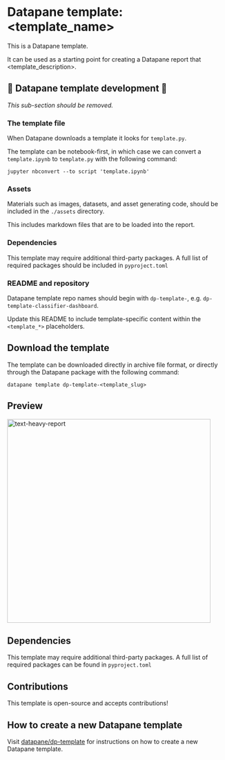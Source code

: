 
# Datapane template: <template_name>

This is a Datapane template.

It can be used as a starting point for creating a Datapane report that <template_description>.

## 🚧 Datapane template development 🚧

*This sub-section should be removed.*

### The template file

When Datapane downloads a template it looks for `template.py`.

The template can be notebook-first, in which case we can convert a `template.ipynb` to `template.py` with the following command:

`jupyter nbconvert --to script 'template.ipynb'`

### Assets

Materials such as images, datasets, and asset generating code, should be included in the `./assets` directory.

This includes markdown files that are to be loaded into the report.

### Dependencies

This template may require additional third-party packages. A full list of required packages should be included in `pyproject.toml`

### README and repository

Datapane template repo names should begin with `dp-template-`, e.g. `dp-template-classifier-dashboard`.

Update this README to include template-specific content within the `<template_*>` placeholders.

## Download the template

The template can be downloaded directly in archive file format, or directly through the Datapane package with the following command:

`datapane template dp-template-<template_slug>`

## Preview

<img height="471" alt="text-heavy-report" src="https://user-images.githubusercontent.com/15690380/185621854-1ab0e1df-ef34-4956-ad92-90d905cbc09c.png">

## Dependencies

This template may require additional third-party packages. A full list of required packages can be found in `pyproject.toml`
 
## Contributions

This template is open-source and accepts contributions!

## How to create a new Datapane template

Visit [datapane/dp-template](https://github.com/datapane/dp-template-classifier-dashboard) for instructions on how to create a new Datapane template.

